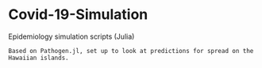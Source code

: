 # Covid-19-Simulation
Epidemiology simulation scripts (Julia)


    Based on Pathogen.jl, set up to look at predictions for spread on the Hawaiian islands.
    
